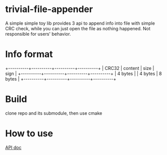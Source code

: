 # trivial-file-appender
A simple simple toy lib provides 3 api to append info into file with simple CRC check, while you can just open the file as nothing happened.
Not responsible for users' behavior.

# Info format
+----------+----------+----------+----------+
|   CRC32  |  content |   size   |   sign   |
+----------+----------+----------+----------+
|  4 bytes |          |  4 bytes |  8 bytes |
+----------+----------+----------+----------+

# Build

clone repo and its submodule, then use cmake 

# How to use

[API doc](https://github.com/sora-blue/trivial-file-appender/blob/master/appender.h)
